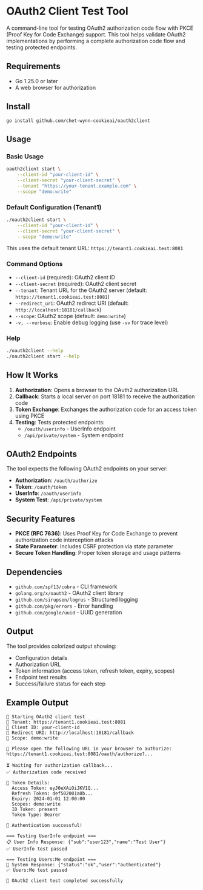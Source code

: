 # OAuth2 Client Test Tool

A command-line tool for testing OAuth2 authorization code flow with PKCE (Proof Key for Code Exchange) support. This tool helps validate OAuth2 implementations by performing a complete authorization code flow and testing protected endpoints.

## Requirements

- Go 1.25.0 or later
- A web browser for authorization

## Install

```
go install github.com/chet-wynn-cookieai/oauth2client
```

## Usage

### Basic Usage

```bash
oauth2client start \
    --client-id "your-client-id" \
    --client-secret "your-client-secret" \
    --tenant "https://your-tenant.example.com" \
    --scope "demo:write"
```

### Default Configuration (Tenant1)

```bash
./oauth2client start \
    --client-id "your-client-id" \
    --client-secret "your-client-secret" \
    --scope "demo:write"
```

This uses the default tenant URL: `https://tenant1.cookieai.test:8081`

### Command Options

- `--client-id` (required): OAuth2 client ID
- `--client-secret` (required): OAuth2 client secret  
- `--tenant`: Tenant URL for the OAuth2 server (default: `https://tenant1.cookieai.test:8081`)
- `--redirect_uri`: OAuth2 redirect URI (default: `http://localhost:18181/callback`)
- `--scope`: OAuth2 scope (default: `demo:write`)
- `-v, --verbose`: Enable debug logging (use `-vv` for trace level)

### Help

```bash
./oauth2client --help
./oauth2client start --help
```

## How It Works

1. **Authorization**: Opens a browser to the OAuth2 authorization URL
2. **Callback**: Starts a local server on port 18181 to receive the authorization code
3. **Token Exchange**: Exchanges the authorization code for an access token using PKCE
4. **Testing**: Tests protected endpoints:
   - `/oauth/userinfo` - UserInfo endpoint
   - `/api/private/system` - System endpoint

## OAuth2 Endpoints

The tool expects the following OAuth2 endpoints on your server:

- **Authorization**: `/oauth/authorize`
- **Token**: `/oauth/token` 
- **UserInfo**: `/oauth/userinfo`
- **System Test**: `/api/private/system`

## Security Features

- **PKCE (RFC 7636)**: Uses Proof Key for Code Exchange to prevent authorization code interception attacks
- **State Parameter**: Includes CSRF protection via state parameter
- **Secure Token Handling**: Proper token storage and usage patterns

## Dependencies

- `github.com/spf13/cobra` - CLI framework
- `golang.org/x/oauth2` - OAuth2 client library
- `github.com/sirupsen/logrus` - Structured logging
- `github.com/pkg/errors` - Error handling
- `github.com/google/uuid` - UUID generation

## Output

The tool provides colorized output showing:
- Configuration details
- Authorization URL
- Token information (access token, refresh token, expiry, scopes)
- Endpoint test results
- Success/failure status for each step

## Example Output

```
🚀 Starting OAuth2 client test
📍 Tenant: https://tenant1.cookieai.test:8081
🔑 Client ID: your-client-id
🔗 Redirect URI: http://localhost:18181/callback
🎯 Scope: demo:write

🔐 Please open the following URL in your browser to authorize:
https://tenant1.cookieai.test:8081/oauth/authorize?...

⏳ Waiting for authorization callback...
✅ Authorization code received

🔑 Token Details:
  Access Token: eyJ0eXAiOiJKV1Q...
  Refresh Token: def502001a8b...
  Expiry: 2024-01-01 12:00:00
  Scopes: demo:write
  ID Token: present
  Token Type: Bearer

🎯 Authentication successful!

=== Testing UserInfo endpoint ===
📋 User Info Response: {"sub":"user123","name":"Test User"}
✅ UserInfo test passed

=== Testing Users:Me endpoint ===
👤 System Response: {"status":"ok","user":"authenticated"}
✅ Users:Me test passed

🎉 OAuth2 client test completed successfully
```